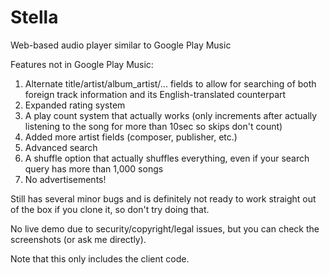 # Stella
Web-based audio player similar to Google Play Music

Features not in Google Play Music:
1. Alternate title/artist/album_artist/... fields to allow for searching of both foreign track information and its English-translated counterpart
2. Expanded rating system
3. A play count system that actually works (only increments after actually listening to the song for more than 10sec so skips don't count)
4. Added more artist fields (composer, publisher, etc.)
5. Advanced search
6. A shuffle option that actually shuffles everything, even if your search query has more than 1,000 songs
7. No advertisements!

Still has several minor bugs and is definitely not ready to work straight out of the box if you clone it, so don't try doing that.

No live demo due to security/copyright/legal issues, but you can check the screenshots (or ask me directly).

Note that this only includes the client code.
